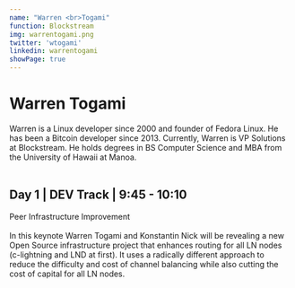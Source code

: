```yaml
---
name: "Warren <br>Togami"
function: Blockstream
img: warrentogami.png
twitter: 'wtogami'
linkedin: warrentogami
showPage: true
---
```


# Warren Togami
 
Warren is a Linux developer since 2000 and founder of Fedora Linux. He has been a Bitcoin developer since 2013. Currently, Warren is VP Solutions at Blockstream. He holds degrees in BS Computer Science and MBA from the University of Hawaii at Manoa. 
<br><br>

## Day 1 | DEV Track | 9:45 - 10:10
Peer Infrastructure Improvement<br><br>
In this keynote Warren Togami and Konstantin Nick will be revealing a new Open Source infrastructure project that enhances routing for all LN nodes (c-lightning and LND at first). It uses a radically different approach to reduce the difficulty and cost of channel balancing while also cutting the cost of capital for all LN nodes.
<br><br>





